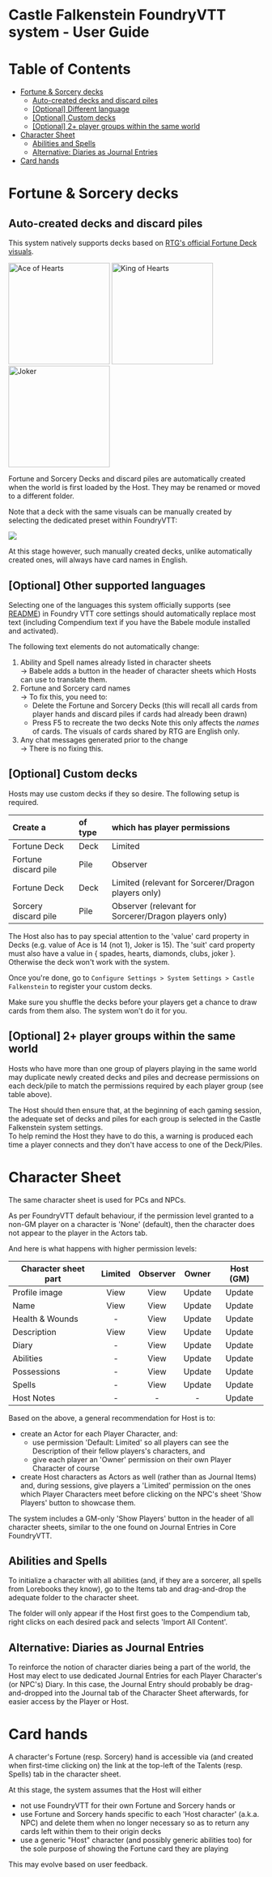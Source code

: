 # Castle Falkenstein FoundryVTT system - User Guide

# Table of Contents
- [Fortune & Sorcery decks](#fortune--sorcery-decks)
  * [Auto-created decks and discard piles](#auto-created-decks-and-discard-piles)
  * [[Optional] Different language](#optional-different-language)
  * [[Optional] Custom decks](#optional-custom-decks)
  * [[Optional] 2+ player groups within the same world](#optional-2-player-groups-within-the-same-world)
- [Character Sheet](#character-sheet)
  * [Abilities and Spells](#abilities-and-spells)
  * [Alternative: Diaries as Journal Entries](#alternative-diaries-as-journal-entries)
- [Card hands](#card-hands)

# Fortune & Sorcery decks
## Auto-created decks and discard piles
This system natively supports decks based on [RTG's official Fortune Deck visuals](https://rtalsoriangames.com/2020/07/24/falkenstein-friday-the-fortune-deck/).

<img src="../src/cards/01.png" alt="Ace of Hearts" width="200"/> <img src="../src/cards/13.png" alt="King of Hearts" width="200"/> <img src="../src/cards/54.png" alt="Joker" width="200"/>

Fortune and Sorcery Decks and discard piles are automatically created when the world is first loaded by the Host. They may be renamed or moved to a different folder.

Note that a deck with the same visuals can be manually created by selecting the dedicated preset within FoundryVTT:

![](./deck-preset.jpg)

At this stage however, such manually created decks, unlike automatically created ones, will always have card names in English.

## [Optional] Other supported languages
Selecting one of the languages this system officially supports (see [README](../README.md)) in Foundry VTT core settings should automatically replace most text (including Compendium text if you have the Babele module installed and activated).

The following text elements do not automatically change:
1. Ability and Spell names already listed in character sheets\
→ Babele adds a button in the header of character sheets which Hosts can use to translate them.
2. Fortune and Sorcery card names\
→ To fix this, you need to:
   + Delete the Fortune and Sorcery Decks (this will recall all cards from player hands and discard piles if cards had already been drawn)
   + Press F5 to recreate the two decks
     Note this only affects the _names_ of cards. The visuals of cards shared by RTG are English only.
3. Any chat messages generated prior to the change\
→ There is no fixing this.

## [Optional] Custom decks
Hosts may use custom decks if they so desire. The following setup is required.

| Create a              |of type | which has player permissions                         |
| :-------------------- | :----- | :--------------------------------------------------- |
| Fortune Deck          |Deck    | Limited                                              |
| Fortune discard pile  |Pile    | Observer                                             |
| Fortune Deck          |Deck    | Limited (relevant for Sorcerer/Dragon players only)  |
| Sorcery discard pile  |Pile    | Observer (relevant for Sorcerer/Dragon players only) |

The Host also has to pay special attention to the 'value' card property in Decks (e.g. value of Ace is 14 (not 1), Joker is 15).
The 'suit' card property must also have a value in { spades, hearts, diamonds, clubs, joker }. Otherwise the deck won't work with the system.

Once you're done, go to `Configure Settings > System Settings > Castle Falkenstein` to register your custom decks.

Make sure you shuffle the decks before your players get a chance to draw cards from them also. The system won't do it for you.

## [Optional] 2+ player groups within the same world
Hosts who have more than one group of players playing in the same world may duplicate newly created decks and piles and decrease permissions on each deck/pile to match the permissions required by each player group (see table above).

The Host should then ensure that, at the beginning of each gaming session, the adequate set of decks and piles for each group is selected in the Castle Falkenstein system settings.\
To help remind the Host they have to do this, a warning is produced each time a player connects and they don't have access to one of the Deck/Piles.

# Character Sheet
The same character sheet is used for PCs and NPCs.

As per FoundryVTT default behaviour, if the permission level granted to a non-GM player on a character is 'None' (default), then the character does not appear to the player in the Actors tab.

And here is what happens with higher permission levels:

| Character sheet part | Limited | Observer | Owner  | Host (GM) |
|----------------------|:-------:|:--------:|:------:|:---------:|
| Profile image        | View    | View     | Update | Update    |
| Name                 | View    | View     | Update | Update    |
| Health & Wounds      | -       | View     | Update | Update    |
| Description          | View    | View     | Update | Update    |
| Diary                | -       | View     | Update | Update    |
| Abilities            | -       | View     | Update | Update    |
| Possessions          | -       | View     | Update | Update    |
| Spells               | -       | View     | Update | Update    |
| Host Notes           | -       | -        | -      | Update    |

Based on the above, a general recommendation for Host is to:
- create an Actor for each Player Character, and:
  - use permission 'Default: Limited' so all players can see the Description of their fellow players's characters, and
  - give each player an 'Owner' permission on their own Player Character of course
- create Host characters as Actors as well (rather than as Journal Items) and, during sessions, give players a 'Limited' permission on the ones which Player Characters meet before clicking on the NPC's sheet 'Show Players' button to showcase them.

The system includes a GM-only 'Show Players' button in the header of all character sheets, similar to the one found on Journal Entries in Core FoundryVTT.

## Abilities and Spells
To initialize a character with all abilities (and, if they are a sorcerer, all spells from Lorebooks they know), go to the Items tab and drag-and-drop the adequate folder to the character sheet.

The folder will only appear if the Host first goes to the Compendium tab, right clicks on each desired pack and selects 'Import All Content'.

## Alternative: Diaries as Journal Entries
To reinforce the notion of character diaries being a part of the world, the Host may elect to use dedicated Journal Entries for each Player Character's (or NPC's) Diary.
In this case, the Journal Entry should probably be drag-and-dropped into the Journal tab of the Character Sheet afterwards, for easier access by the Player or Host.

# Card hands
A character's Fortune (resp. Sorcery) hand is accessible via (and created when first-time clicking on) the link at the top-left of the Talents (resp. Spells) tab in the character sheet.

At this stage, the system assumes that the Host will either
  + not use FoundryVTT for their own Fortune and Sorcery hands or
  + use Fortune and Sorcery hands specific to each 'Host character' (a.k.a. NPC) and delete them when no longer necessary so as to return any cards left within them to their origin decks
  + use a generic "Host" character (and possibly generic abilities too) for the sole purpose of showing the Fortune card they are playing

This may evolve based on user feedback.
